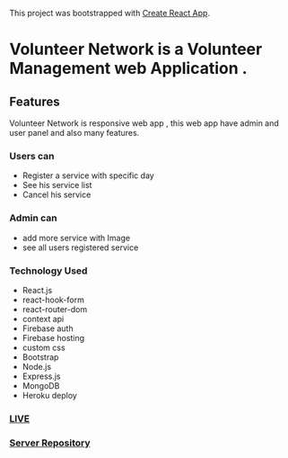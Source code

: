 This project was bootstrapped with [Create React App](https://github.com/facebook/create-react-app).

# Volunteer Network is a Volunteer Management web Application .

## Features
Volunteer  Network is responsive web app , this web app have admin and user panel and also many features.

### Users can  
- Register a service with specific day
- See his service list  
- Cancel his service 

### Admin can 
- add more service with Image 
- see all users registered service 


### Technology Used 

- React.js
- react-hook-form
- react-router-dom
- context api
- Firebase auth
- Firebase hosting
- custom css
- Bootstrap
- Node.js
- Express.js
- MongoDB
- Heroku deploy

### [LIVE](https://volunteer-network-main-5680d.web.app/)
### [Server Repository](https://github.com/Mahin678/volunteer-network-main-server)

